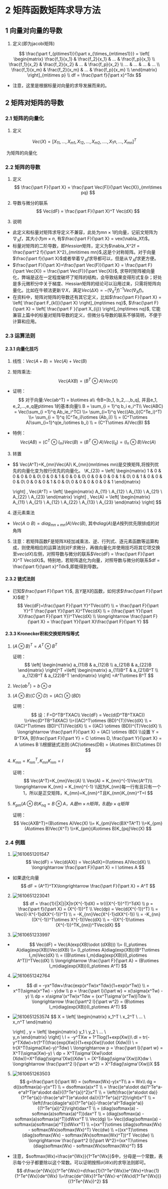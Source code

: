 # 2 矩阵函数矩阵求导方法

## 1 向量对向量的导数

1. 定义(即为jacobi矩阵)

$$
\frac{\part f_{p\times1}}{\part x_{\times_{m\times1}}} = \left[
\begin{matrix}
\frac{f_1}{x_1} & \frac{f_2}{x_1} & ... & \frac{f_p}{x_1} \\ 
\frac{f_1}{x_2} & \frac{f_2}{x_2} & ... & \frac{f_p}{x_2} \\ 
... & ... & ... & ... \\ 
\frac{f_1}{x_m} & \frac{f_2}{x_m} & ... & \frac{f_p}{x_m} \\ 
\end{matrix}
\right]_{m\times p} 
\\
df = \frac{\part f}{\part x}^Tdx
$$

* 注意，这里是根据标量对向量的求导发展而来的。

## 2 矩阵对矩阵的导数

### 2.1 矩阵的向量化

1. 定义

$$
Vec(X) = [X_11,...,X_{m1}, X_12,...,X_{m2}, ...., X_1n,...,X_{mn}]^T
$$

​	为矩阵的向量化

### 2.2 矩阵的导数

1. 定义
   $$
   \frac{\part F}{\part X} = \frac{\part Vec(F)}{\part Vec(X)}_{mn\times pq}
   $$

2. 导数与微分的联系
   $$
   Vec(dF) = \frac{\part F}{\part X}^T Vec(dX)
   $$

3. 说明

* 此定义和标量对矩阵求导定义不兼容，此处为$mn\times1$的向量，记前文矩阵为$\nabla_Xf$，其大小为$m\times n$, 有$\frac{\part F}{\part X} = vex(\nabla_Xf)$。
* 标量对矩阵的二阶导数，即$Hessian​$矩阵，定义为​$\nabla_X^2f = \frac{\part^2 f}{\part X^2}_{mn\times mn}​$,这是个对称矩阵。对于向量​$\frac{\part f}{\part X}​$或者举着​$\nabla_Xf​$求导都可以，但是从​$\nabla _Xf​$求更方便。
* $\frac{\part F}{\part X}=\frac{\part Vec(F)}{\part X} =  \frac{\part F}{\part Vec(X)} = \frac{\part Vec(F)}{\part Vec(X)}$, 求导时矩阵被向量化，弊端是这在一定程度破坏了矩阵的结构，会导致结果变得形式复杂；好处是多元微积分中关于梯度、Hessian矩阵的结论可以沿用过来，只需将矩阵向量化。比如在牛顿法更新$\nabla X$，满足$Vec(\Delta X) = - (\nabla_X^2f)^{-1}Vec(\nabla_Xf)​$。
* 在资料中，矩阵对矩阵的导数还有其它定义，比如$\frac{\part F}{\part X} = \left[ \frac{\part F_{kl}}{\part X} \right]_{mp\times nq}$, $\frac{\part F}{\part X} = \left[ \frac{\part F }{\part X_{ij}} \right]_{mp\times nq}$, 它能兼容上篇中的标量对矩阵导数的定义，但微分与导数的联系不够简明，不便于计算和应用。

### 2.3 运算法则

#### 2.3.1 向量化技巧

1. 线性：$Vec(A+B) = Vec(A) + Vec(B)​$

2. 矩阵乘法:
   $$
   Vec(AXB)=(B^T\otimes A)Vec(X)
   $$

* 证明：
  $$
  对于向量:Vec(ab^T) = b\otimes a\\
  令B=[b_1, b_2,...,b_q], 并且e_1, e_2,...,e_q是p\times 1的基本向量\\
  B = \sum_{i = 1}^q b_i e_i^T\\
  Vec(ABC) = Vec(\sum_{i =1}^q Ab_ie_i^TC)
  \\= \sum_{i=1}^q Vec((Ab_i)(C^Te_i)^T)
  \\= \sum_{i = 1}^q (C^Te_i)\otimes (Ab_i)) 
  \\ = (C^T\otimes A)\sum_{i=1}^q(e_i\otimes b_i)
  \\ = (C^T\otimes A)Vec(B)
  $$

* 特例：
  $$
  Vec(AB) =(C^T\otimes I_m)Vec(B)=(B^T\otimes A)Vec(I_q)=(I_n\otimes B)Vec(A)
  $$
  

3. 转置

* $$
  Vec(A^T)=K_{mn}Vec(A)\\
  K_{mn}(mn\times mn)是交换矩阵,将按列优先的向量化变为按行优先的向量化。
  \\K_{23} =
  \left[
  \begin{matrix}
  1 & 0 & 0 & 0 & 0 & 0\\
  0 & 0 & 1 & 0 & 0 & 0\\
  0 & 0 & 0 & 0 & 1 & 0\\
  0 & 1 & 0 & 0 & 0 & 0\\
  0 & 0 & 0 & 1 & 0 & 0\\
  0 & 0 & 0 & 0 & 0 & 1
  \end{matrix}
  
  \right]
  ,
  Vec(A^T) = 
  \left[
  \begin{matrix}
  A_{11} \\ A_{12} \\ A_{13} \\
  A_{21} \\ A_{22} \\ A_{23}
  \end{matrix}
  \right]
  ,
  Vec(A) = 
  \left[
  \begin{matrix}
  A_{11} \\ A_{21} \\ A_{12} \\
  A_{22} \\ A_{13} \\ A_{23}
  \end{matrix}
  \right]
  $$

4. 逐元素乘法

* $Vec(A\odot B)=diag_{mn\times mn}(A)Vec(B)$, 其中$diag(A)$是$A$按列优先限排成的对角阵

5. 注意：若矩阵函数F是矩阵X经加减乘法、逆、行列式、逐元素函数等运算构成，则使用相应的运算法则对F求微分，再做向量化并使用技巧将其它项交换至$vec(dX)$左侧，对照导数与微分的联系$Vec(dF) = \frac{\part F}{\part X}^T Vec(dX)$。特别地，若矩阵退化为向量，对照导数与微分的联系$df = \frac{\part f}{\part x}^Tdx$,即能得到导数。

#### 2.3.2 链式法则

* 已知$\frac{\part F}{\part Y}​$, 且$Y​$是X的函数，如何求$\frac{\part F}{\part X}​$呢？
  $$
  Vec(dF)=\frac{\part F}{\part Y}^TVec(dY)
  \\ = \frac{\part F}{\part Y}^T \frac{\part Y}{\part X}^TVec(dX)
  \\ = (\frac{\part Y}{\part X}\frac{\part F}{\part Y})^TVec(dX)
  \\ \longrightarrow \frac{\part F}{\part X} = \frac{\part Y}{\part X}\frac{\part F}{\part Y}
  $$
  

#### 2.3.3 Kronecker积和交换矩阵恒等式

1. $(A\otimes B)^T = A^T\otimes B^T​$

   证明：
   $$
   \left[
   \begin{matrix}
   a_{11}B & a_{12}B \\ 
   a_{21}B & a_{22}B
   \end{matrix}
   \right]^T
   =\left[
   \begin{matrix}
   a_{11}B^T & a_{21}B^T \\ 
   a_{12}B^T & a_{22}B^T
   \end{matrix}
   \right]
   =A^T\otimes B^T
   $$

2. $Vec(ab^T) = b \otimes a$

3. $(A\otimes B)(C \otimes D) = (AC)\otimes(BD)$

   证明：
   $$
   设：F=D^TB^TXAC\\
   Vec(dF) = Vec(d(D^TB^TXAC))
   \\=Vec(D^TB^TdXAC)
   \\=((AC)^T\otimes (BD)^{T})Vec(dX)
   \\ = ((AC)^T\otimes (BD)^{T})Vec(dX)
   \\ = ((AC) \otimes (BD))^{T}Vec(dX)
   \\ \longrightarrow \frac{\part F}{\part X} = (AC) \otimes (BD)
   \\设置 Y = B^TXA, 则\frac{\part F}{\part Y} = C \otimes D, \frac{\part Y}{\part X} = A \otimes B
   \\根据链式法则:(AC)\otimes(DB) = (A\otimes B)(C\otimes D)
   $$

4. $K_{mn} = K_{nm}^T, K_{mn}K_{nm} = I$

   证明：
   $$
   Vec(A^T)=K_{mn}Vec(A) \\
   Vex(A) = K_{mn}^{-1}Vec(A^T)\\
   \longrightarrow K_{nm} = K_{mn}^{-1}
   \\因为K_{nm}每一行有且只有一个1，所以是正交矩阵，K_{mn}=K_{nm}^T且K_{nm}K_{nm}^T=I
   $$

5. $K_{pm}(A\otimes B)K_{nq} = B \otimes A， A是m\times n矩阵，B是p\times q矩阵$

   证明：
   $$
   Vec(AXB^T)=(B\otimes A)Vec(X) 
   \\= K_{pm}Vec(BX^TA^T)
   \\=K_{pm}(A\otimes B)Vec(X^T)
   \\=K_{pm}(A\otimes B)K_{pq}Vec(X)
   $$
   

### 2.4 例题

1. ![1610651201547](assets/1610651201547.png)
   $$
   Vec(dF) = Vec(d(AX)) = Vec(AdX)=(I\otimes A)Vec(dX)
   \\ \longrightarrow \frac{\part F}{\part X} = I \otimes A
   $$
   

* 如果退化向量
  $$
  dF = (A^T)^TX\longrightarrow \frac{\part F}{\part X} = A^T
  $$
  

2. ![1610651223041](assets/1610651223041.png)
   $$
   df = \frac{1}{|X|}|X|tr(X^{-1}dX) = tr(((X^{-1})^T)^TdX)
   \\ p = \frac{\part f}{\part X} = (X^{-1})^T
   \\ Vec(dp) = Vec(d(X^{-1})^T)
   \\ = Vec((-X^{-1}dXX^{-1})^T)
   \\ = -K_{nn}Vec(X^{-1}dXX^{-1})
   \\ = -K_{nn}((X^{-1})^T\otimes X^{-1})Vec(dX)
   \\ = -((X^{-1}\otimes (X^{-1})^TK_{nn})^TVec(dX)
   $$
   



3. ![1610651233997](assets/1610651233997.png)

* $$
  Vec(dF) = Vec(A(exp(XB)\odot (dXB))) 
  \\= (I_p\otimes A)diag(exp(XB))Vec(dXB)
  \\= (I_p\otimes A)diag(exp(XB))(B^T\otimes I_m)Vec(dX)
  \\ = ((B\otimes I_m)diag(exp(XB))(I_p\otimes A^T))^TVec(dX)
  \\ \longrightarrow \frac{\part F}{\part A} = (B\otimes I_m)diag(exp(XB))(I_p\otimes A^T)
  $$

4. ![1610651242764](assets/1610651242764.png)

* $$
  dl = -yx^Tdw+\frac{exp(x^Tw)x^Tdw}{1+exp(x^Tw)}
  \\ = x^T(\sigma(x^Tw) - y)dw
  \\ p = \frac{\part l}{\part w} = x(\sigma(x^Tw) - y)
  \\ dp = x\sigma'(x^Tw)x^Tdw = (xx^T\sigma'(x^Tw))Tdw
  \\ \longrightarrow \frac{\part^2 l}{\part w^2} = (B\otimes I_m)diag(exp(XB))(I_p\otimes A^T)
  $$

* ![1610651253574](assets/1610651253574.png)
  $$
  X = 
  \left[
  \begin{matrix}
  x_1^T \\
  x_2^T \\
  ... \\\
  x_n^T
  \end{matrix}
      
  \right]
  ,
  y = 
  \left[
  \begin{matrix}
  y_1 \\
  y_2 \\
  ... \\\
  y_n
  \end{matrix}
  \right]
  \\
  l = -y^TXw + 1^Tlog(1+exp(Xw))\\
  dl = tr(-y^TXdw)+tr(1^T(\frac{exp(Xw)}{1+exp(Xw)}\odot (Xdw)))
  \\ = tr(X^T(\sigma(Xw)-y)^Tdw)
  \\ \longrightarrow p = \frac{\part l}{\part w} = X^T(\sigma(Xw)-y)
  \\ dp = X^T(\sigma'(Xw)\odot (Xdw))=X^Tdiag(\sigma'(Xw))Xdw
  \\ = (X^Tdiag(\sigma'(Xw))X)dw
  \\ \longrightarrow \frac{\part^2 l}{\part w^2} = X^Tdiag(\sigma'(Xw))X
  $$
  

5. ![1610651263503](assets/1610651263503.png)
   $$
   g=\frac{\part l}{\part W} = (softmax(Wx)-y)x^T\\
   a = Wx\\
   dg = d((softmax(a)-y)x^T)
   \\ = dsoftmax(a)x^T
   \\ = \frac{(e^a\odot da)1^Te^a-e^a1^T(e^a\odot da)}{(1^Te^{a})^2}x^T
   \\ = \left(\frac{(e^a\odot da)}{1^Te^{a}}-\frac{e^a1^T(e^a\odot da)}{(1^Te^{a})^2}\right)x^T
   \\ = \left(\frac{diag(e^a)}{1^Te^{a}}-\frac{e^a1^Tdiag(e^a)}{(1^Te^{a})^2}\right)dax^T
   \\ = (diag(softmax(a) - softmax(a)softmax(a)^T))dax^T
   \\ = (diag(softmax(a) - softmax(a)softmax(a)^T))dWxx^T
   \\ Vec(dg) 
   \\= Vec((diag(softmax(a) - softmax(a)softmax(a)^T))dWxx^T)
   \\ =(xx^T)\otimes (diag(softmax(Wx) - softmax(Wx)softmax(Wx)^T) Vec(dw)
   \\ =((xx^T)\otimes (diag(softmax(Wx) - softmax(Wx)softmax(Wx)^T))^T Vec(dw)
   \\ \longrightarrow \frac{\part^2 l}{\part W^2}=(xx^T)\otimes (diag(softmax(Wx) - softmax(Wx)softmax(Wx)^T)
   $$

* 注意，$softmax(Wx)=\frac{e^{Wx}}{1^Te^{Wx}}​$中，分母是一个常数，表示每个分子都要除以这个常数。可以证明按照$\sigma(Wx)​$的求导法则即可。
  $$
  d\frac{e^{Wx}}{1^Te^{Wx}}=d\frac{1}{1^Te^{Wx}}e^{Wx}+\frac{1}{1^Te^{Wx}}de^{Wx}
  \\=\frac{de^{Wx}1^Te^{Wx}-e^{Wx}d(1^Te^{Wx})}{(1^Te^{Wx})^2}
  $$
  


